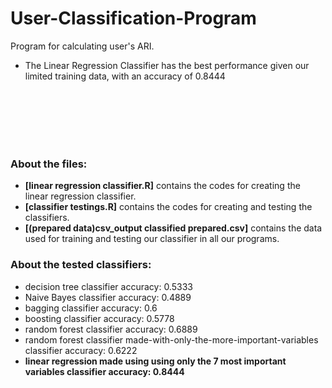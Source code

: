 # User-Classification-Program
Program for calculating user's ARI. 


- The Linear Regression Classifier has the best performance given our limited training data, with an accuracy of 0.8444






<br /><br /><br /><br /><br />


### About the files:

- **[linear regression classifier.R]** contains the codes for creating the linear regression classifier.
- **[classifier testings.R]** contains the codes for creating and testing the classifiers.
- **[(prepared data)csv_output classified prepared.csv]** contains the data used for training and testing our classifier in all our programs.






### About the tested classifiers:

- decision tree classifier accuracy: 0.5333
- Naive Bayes classifier accuracy: 0.4889
- bagging classifier accuracy: 0.6
- boosting classifier accuracy: 0.5778
- random forest classifier accuracy: 0.6889
- random forest classifier made-with-only-the-more-important-variables classifier accuracy: 0.6222
- **linear regression made using using only the 7 most important variables classifier accuracy: 0.8444**
